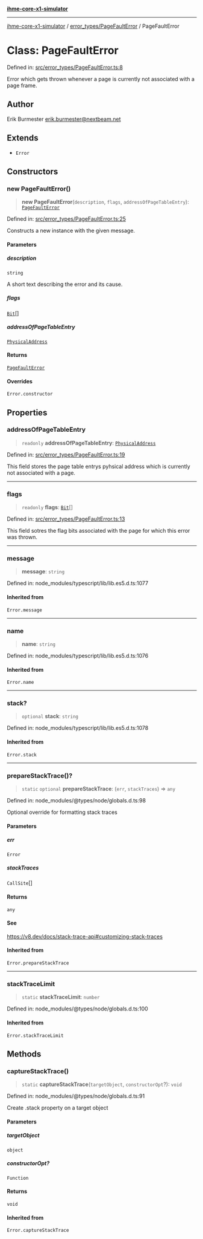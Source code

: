 [**ihme-core-x1-simulator**](../../../README.md)

***

[ihme-core-x1-simulator](../../../modules.md) / [error\_types/PageFaultError](../README.md) / PageFaultError

# Class: PageFaultError

Defined in: [src/error\_types/PageFaultError.ts:8](https://github.com/ProgrammIt/CPU-Simulator/blob/7552359f9aa6207ad192c9a5fcb9c9063dd40c2c/src/error_types/PageFaultError.ts#L8)

Error which gets thrown whenever a page is currently not associated with a page frame.

## Author

Erik Burmester <erik.burmester@nextbeam.net>

## Extends

- `Error`

## Constructors

### new PageFaultError()

> **new PageFaultError**(`description`, `flags`, `addressOfPageTableEntry`): [`PageFaultError`](PageFaultError.md)

Defined in: [src/error\_types/PageFaultError.ts:25](https://github.com/ProgrammIt/CPU-Simulator/blob/7552359f9aa6207ad192c9a5fcb9c9063dd40c2c/src/error_types/PageFaultError.ts#L25)

Constructs a new instance with the given message.

#### Parameters

##### description

`string`

A short text describing the error and its cause.

##### flags

[`Bit`](../../../binary_types/Bit/type-aliases/Bit.md)[]

##### addressOfPageTableEntry

[`PhysicalAddress`](../../../binary_types/PhysicalAddress/classes/PhysicalAddress.md)

#### Returns

[`PageFaultError`](PageFaultError.md)

#### Overrides

`Error.constructor`

## Properties

### addressOfPageTableEntry

> `readonly` **addressOfPageTableEntry**: [`PhysicalAddress`](../../../binary_types/PhysicalAddress/classes/PhysicalAddress.md)

Defined in: [src/error\_types/PageFaultError.ts:19](https://github.com/ProgrammIt/CPU-Simulator/blob/7552359f9aa6207ad192c9a5fcb9c9063dd40c2c/src/error_types/PageFaultError.ts#L19)

This field stores the page table entrys pyhsical address which
is currently not associated with a page.

***

### flags

> `readonly` **flags**: [`Bit`](../../../binary_types/Bit/type-aliases/Bit.md)[]

Defined in: [src/error\_types/PageFaultError.ts:13](https://github.com/ProgrammIt/CPU-Simulator/blob/7552359f9aa6207ad192c9a5fcb9c9063dd40c2c/src/error_types/PageFaultError.ts#L13)

This field sotres the flag bits associated with the page for
which this error was thrown.

***

### message

> **message**: `string`

Defined in: node\_modules/typescript/lib/lib.es5.d.ts:1077

#### Inherited from

`Error.message`

***

### name

> **name**: `string`

Defined in: node\_modules/typescript/lib/lib.es5.d.ts:1076

#### Inherited from

`Error.name`

***

### stack?

> `optional` **stack**: `string`

Defined in: node\_modules/typescript/lib/lib.es5.d.ts:1078

#### Inherited from

`Error.stack`

***

### prepareStackTrace()?

> `static` `optional` **prepareStackTrace**: (`err`, `stackTraces`) => `any`

Defined in: node\_modules/@types/node/globals.d.ts:98

Optional override for formatting stack traces

#### Parameters

##### err

`Error`

##### stackTraces

`CallSite`[]

#### Returns

`any`

#### See

https://v8.dev/docs/stack-trace-api#customizing-stack-traces

#### Inherited from

`Error.prepareStackTrace`

***

### stackTraceLimit

> `static` **stackTraceLimit**: `number`

Defined in: node\_modules/@types/node/globals.d.ts:100

#### Inherited from

`Error.stackTraceLimit`

## Methods

### captureStackTrace()

> `static` **captureStackTrace**(`targetObject`, `constructorOpt`?): `void`

Defined in: node\_modules/@types/node/globals.d.ts:91

Create .stack property on a target object

#### Parameters

##### targetObject

`object`

##### constructorOpt?

`Function`

#### Returns

`void`

#### Inherited from

`Error.captureStackTrace`
